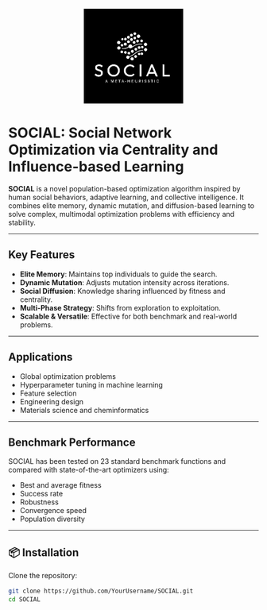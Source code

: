<p align="center">
  <img src="SOCIAL.png" alt="SOCIAL Logo" width="200"/>
</p>


#  SOCIAL: Social Network Optimization via Centrality and Influence-based Learning
**SOCIAL** is a novel population-based optimization algorithm inspired by human social behaviors, adaptive learning, and collective intelligence. It combines elite memory, dynamic mutation, and diffusion-based learning to solve complex, multimodal optimization problems with efficiency and stability.

---

## Key Features

- **Elite Memory**: Maintains top individuals to guide the search.
- **Dynamic Mutation**: Adjusts mutation intensity across iterations.
- **Social Diffusion**: Knowledge sharing influenced by fitness and centrality.
- **Multi-Phase Strategy**: Shifts from exploration to exploitation.
- **Scalable & Versatile**: Effective for both benchmark and real-world problems.

---

## Applications

- Global optimization problems  
- Hyperparameter tuning in machine learning  
- Feature selection  
- Engineering design  
- Materials science and cheminformatics

---

## Benchmark Performance

SOCIAL has been tested on 23 standard benchmark functions and compared with state-of-the-art optimizers using:

- Best and average fitness  
- Success rate  
- Robustness  
- Convergence speed  
- Population diversity

---

## 📦 Installation

Clone the repository:

```bash
git clone https://github.com/YourUsername/SOCIAL.git
cd SOCIAL
